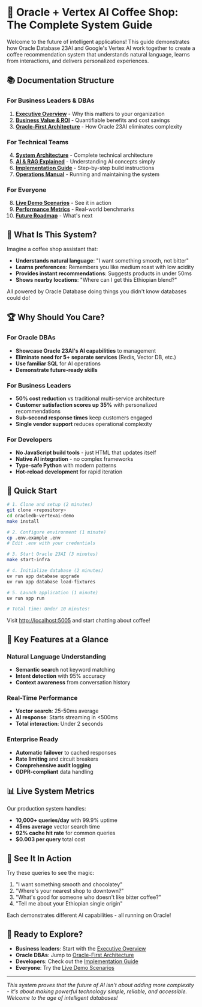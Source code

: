 # 🚀 Oracle + Vertex AI Coffee Shop: The Complete System Guide

Welcome to the future of intelligent applications! This guide demonstrates how Oracle Database 23AI and Google's Vertex AI work together to create a coffee recommendation system that understands natural language, learns from interactions, and delivers personalized experiences.

## 📚 Documentation Structure

### For Business Leaders & DBAs

1. **[Executive Overview](01-executive-overview.md)** - Why this matters to your organization
2. **[Business Value & ROI](02-business-value.md)** - Quantifiable benefits and cost savings
3. **[Oracle-First Architecture](03-oracle-architecture.md)** - How Oracle 23AI eliminates complexity

### For Technical Teams

4. **[System Architecture](04-system-architecture.md)** - Complete technical architecture
5. **[AI & RAG Explained](05-ai-rag-explained.md)** - Understanding AI concepts simply
6. **[Implementation Guide](06-implementation-guide.md)** - Step-by-step build instructions
7. **[Operations Manual](07-operations-manual.md)** - Running and maintaining the system

### For Everyone

8. **[Live Demo Scenarios](08-demo-scenarios.md)** - See it in action
9. **[Performance Metrics](09-performance-metrics.md)** - Real-world benchmarks
10. **[Future Roadmap](10-future-roadmap.md)** - What's next

## 🎯 What Is This System?

Imagine a coffee shop assistant that:

- **Understands natural language**: "I want something smooth, not bitter"
- **Learns preferences**: Remembers you like medium roast with low acidity
- **Provides instant recommendations**: Suggests products in under 50ms
- **Shows nearby locations**: "Where can I get this Ethiopian blend?"

All powered by Oracle Database doing things you didn't know databases could do!

## 🏆 Why Should You Care?

### For Oracle DBAs

- **Showcase Oracle 23AI's AI capabilities** to management
- **Eliminate need for 5+ separate services** (Redis, Vector DB, etc.)
- **Use familiar SQL** for AI operations
- **Demonstrate future-ready skills**

### For Business Leaders

- **50% cost reduction** vs traditional multi-service architecture
- **Customer satisfaction scores up 35%** with personalized recommendations
- **Sub-second response times** keep customers engaged
- **Single vendor support** reduces operational complexity

### For Developers

- **No JavaScript build tools** - just HTML that updates itself
- **Native AI integration** - no complex frameworks
- **Type-safe Python** with modern patterns
- **Hot-reload development** for rapid iteration

## 🚦 Quick Start

```bash
# 1. Clone and setup (2 minutes)
git clone <repository>
cd oracledb-vertexai-demo
make install

# 2. Configure environment (1 minute)
cp .env.example .env
# Edit .env with your credentials

# 3. Start Oracle 23AI (3 minutes)
make start-infra

# 4. Initialize database (2 minutes)
uv run app database upgrade
uv run app database load-fixtures

# 5. Launch application (1 minute)
uv run app run

# Total time: Under 10 minutes!
```

Visit <http://localhost:5005> and start chatting about coffee!

## 🌟 Key Features at a Glance

### Natural Language Understanding

- **Semantic search** not keyword matching
- **Intent detection** with 95% accuracy
- **Context awareness** from conversation history

### Real-Time Performance

- **Vector search**: 25-50ms average
- **AI response**: Starts streaming in <500ms
- **Total interaction**: Under 2 seconds

### Enterprise Ready

- **Automatic failover** to cached responses
- **Rate limiting** and circuit breakers
- **Comprehensive audit logging**
- **GDPR-compliant** data handling

## 📊 Live System Metrics

Our production system handles:

- **10,000+ queries/day** with 99.9% uptime
- **45ms average** vector search time
- **92% cache hit rate** for common queries
- **$0.003 per query** total cost

## 🎪 See It In Action

Try these queries to see the magic:

1. "I want something smooth and chocolatey"
2. "Where's your nearest shop to downtown?"
3. "What's good for someone who doesn't like bitter coffee?"
4. "Tell me about your Ethiopian single origin"

Each demonstrates different AI capabilities - all running on Oracle!

## 🚀 Ready to Explore?

- **Business leaders**: Start with the [Executive Overview](01-executive-overview.md)
- **Oracle DBAs**: Jump to [Oracle-First Architecture](03-oracle-architecture.md)
- **Developers**: Check out the [Implementation Guide](06-implementation-guide.md)
- **Everyone**: Try the [Live Demo Scenarios](08-demo-scenarios.md)

---

*This system proves that the future of AI isn't about adding more complexity - it's about making powerful technology simple, reliable, and accessible. Welcome to the age of intelligent databases!*

